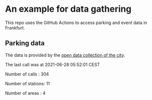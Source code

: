 # An example for data gathering

This repo uses the GitHub Actions to access parking and event data in Frankfurt.

## Parking data
The data is provided by the [open data collection of the city](https://www.offenedaten.frankfurt.de/).

The last call was at 2021-06-28 05:52:01 CEST

Number of calls   : 304

Number of stations:  11

Number of areas   :   4

